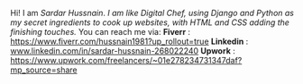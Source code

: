 Hi! I am _Sardar Hussnain_.
_I am like Digital Chef, using Django and Python as my secret ingredients to cook up websites, with HTML and CSS adding the finishing touches._
You can reach me via:
**Fiverr** : https://www.fiverr.com/hussnain1981?up_rollout=true
**Linkedin** : www.linkedin.com/in/sardar-hussnain-268022240
**Upwork** : https://www.upwork.com/freelancers/~01e278234731347daf?mp_source=share
